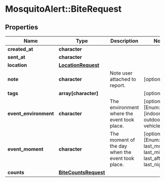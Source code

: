 # MosquitoAlert::BiteRequest


## Properties
Name | Type | Description | Notes
------------ | ------------- | ------------- | -------------
**created_at** | **character** |  | 
**sent_at** | **character** |  | 
**location** | [**LocationRequest**](LocationRequest.md) |  | 
**note** | **character** | Note user attached to report. | [optional] 
**tags** | **array[character]** |  | [optional] 
**event_environment** | **character** | The environment where the event took place. | [optional] [Enum: [indoors, outdoors, vehicle, ]] 
**event_moment** | **character** | The moment of the day when the event took place. | [optional] [Enum: [now, last_morning, last_midday, last_afternoon, last_night, ]] 
**counts** | [**BiteCountsRequest**](BiteCountsRequest.md) |  | 


